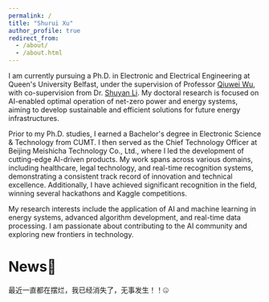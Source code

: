 ```yaml
---
permalink: /
title: "Shurui Xu"
author_profile: true
redirect_from: 
  - /about/
  - /about.html
---
```


I am currently pursuing a Ph.D. in Electronic and Electrical Engineering at Queen's University Belfast, under the supervision of Professor [Qiuwei Wu](https://www.tbsi.edu.cn/english/2022/0224/c4998a55905/page.htm), with co-supervision from Dr. [Shuyan Li](https://shuyan98.github.io/). My doctoral research is focused on AI-enabled optimal operation of net-zero power and energy systems, aiming to develop sustainable and efficient solutions for future energy infrastructures.

Prior to my Ph.D. studies, I earned a Bachelor's degree in Electronic Science & Technology from CUMT. I then served as the Chief Technology Officer at Beijing Meishicha Technology Co., Ltd., where I led the development of cutting-edge AI-driven products. My work spans across various domains, including healthcare, legal technology, and real-time recognition systems, demonstrating a consistent track record of innovation and technical excellence. Additionally, I have achieved significant recognition in the field, winning several hackathons and Kaggle competitions.

My research interests include the application of AI and machine learning in energy systems, advanced algorithm development, and real-time data processing. I am passionate about contributing to the AI community and exploring new frontiers in technology.


News🌟
======
最近一直都在摆烂，我已经消失了，无事发生！！🤐

